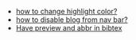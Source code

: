 
* [how to change highlight color?](https://github.com/alshedivat/al-folio/issues/126)
* [how to disable blog from nav bar?](https://github.com/alshedivat/al-folio/issues/1328)
* [Have preview and abbr in bibtex](https://github.com/alshedivat/al-folio/issues/1162)